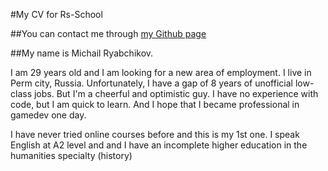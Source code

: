 #My CV for Rs-School

##You can contact me through [my Github page](https://github.com/mirinbrah)

##My name is Michail Ryabchikov.

I am 29 years old and I am looking for a new area of ​​employment. 
I live in Perm city, Russia.
Unfortunately, I have a gap of 8 years of unofficial low-class jobs.
But I'm a cheerful and optimistic guy.
I have no experience with code, but I am quick to learn.
And I hope that I became professional in gamedev one day.

I have never tried online courses before and this is my 1st one.
I speak English at A2 level and and I have an incomplete higher education in the humanities specialty (history) 
 